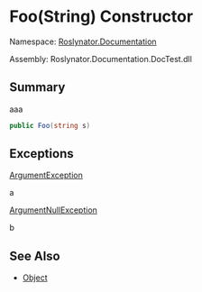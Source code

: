 # Foo\(String\) Constructor

Namespace: [Roslynator.Documentation](../../README.md)

Assembly: Roslynator\.Documentation\.DocTest\.dll

## Summary

aaa

```csharp
public Foo(string s)
```


## Exceptions

[ArgumentException](https://docs.microsoft.com/en-us/dotnet/api/system.argumentexception)

a

[ArgumentNullException](https://docs.microsoft.com/en-us/dotnet/api/system.argumentnullexception)

b

## See Also

* [Object](https://docs.microsoft.com/en-us/dotnet/api/system.object)
